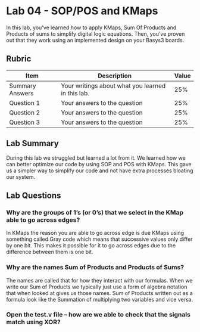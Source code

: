# Lab 04 - SOP/POS and KMaps

In this lab, you’ve learned how to apply KMaps, Sum Of Products and Products of
sums to simplify digital logic equations. Then, you’ve proven out that they work
using an implemented design on your Basys3 boards.

## Rubric

| Item | Description | Value |
| ---- | ----------- | ----- |
| Summary Answers | Your writings about what you learned in this lab. | 25% |
| Question 1 | Your answers to the question | 25% |
| Question 2 | Your answers to the question | 25% |
| Question 3 | Your answers to the question | 25% |

## Lab Summary

During this lab we struggled but learned a lot from it. We learned how we can better optimize our code by using SOP and POS with KMaps. This gave us a simpler way to simplify our code and not have extra processes bloating our system. 

## Lab Questions

### Why are the groups of 1’s (or 0’s) that we select in the KMap able to go across edges?
In KMaps the reason you are able to go across edge is due KMaps using something called Gray code which means that successive values only differ by one bit. This makes it possible for it to go across edges due to the difference between them is one bit. 

### Why are the names Sum of Products and Products of Sums?
The names are called that for how they interact with our formulas. When we write our Sum of Products we typically just use a form of algebra notation that when looked at gives us those names. Sum of Products written out as a formula look like the Summation of multiplying two variables and vice versa.  

### Open the test.v file – how are we able to check that the signals match using XOR?

